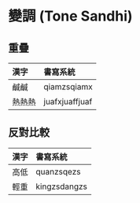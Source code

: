 # 變調 \(Tone Sandhi\)

## 重疊

| 漢字 | 書寫系統 |
| :--- | :--- |
| 鹹鹹 | qiamzsqiamx |
| 熱熱熱 | juafxjuaffjuaf |

## 反對比較

| 漢字 | 書寫系統 |
| :--- | :--- |
| 高低 | quanzsqezs |
| 輕重 | kingzsdangzs |


